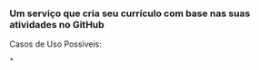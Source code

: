### Um serviço que cria seu currículo com base nas suas atividades no GitHub

Casos de Uso Possíveis:

	*